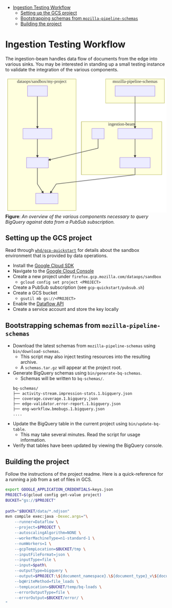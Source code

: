 <!-- START doctoc generated TOC please keep comment here to allow auto update -->
<!-- DON'T EDIT THIS SECTION, INSTEAD RE-RUN doctoc TO UPDATE -->


- [Ingestion Testing Workflow](#ingestion-testing-workflow)
  - [Setting up the GCS project](#setting-up-the-gcs-project)
  - [Bootstrapping schemas from `mozilla-pipeline-schemas`](#bootstrapping-schemas-from-mozilla-pipeline-schemas)
  - [Building the project](#building-the-project)

<!-- END doctoc generated TOC please keep comment here to allow auto update -->

# Ingestion Testing Workflow

The ingestion-beam handles data flow of documents from the edge into various
sinks. You may be interested in standing up a small testing instance to validate
the integration of the various components.

![diagrams/workflow.mmd](diagrams/workflow.svg)
__Figure__: _An overview of the various components necessary to query BigQuery
against data from a PubSub subscription._

## Setting up the GCS project

Read through [`whd/gcp-quickstart`](https://github.com/whd/gcp-quickstart) for details
about the sandbox environment that is provided by data operations.

* Install the [Google Cloud SDK](https://cloud.google.com/sdk/)
* Navigate to the [Google Cloud Console](https://cloud.google.com/sdk/)
* Create a new project under `firefox.gcp.mozilla.com/dataops/sandbox`
    - `gcloud config set project <PROJECT>`
* Create a PubSub subscription (see `gcp-quickstart/pubsub.sh`)
* Create a GCS bucket
    - `gsutil mb gs://<PROJECT>`
* Enable the [Dataflow API](https://console.cloud.google.com/marketplace/details/google/dataflow.googleapis.com)
* Create a service account and store the key locally


## Bootstrapping schemas from `mozilla-pipeline-schemas`

* Download the latest schemas from `mozilla-pipeline-schemas` using `bin/download-schemas`.
    - This script may also inject testing resources into the resulting archive.
    - A `schemas.tar.gz` will appear at the project root.
* Generate BigQuery schemas using `bin/generate-bq-schemas`.
    - Schemas will be written to `bq-schemas/`.
    ```
    bq-schemas/
    ├── activity-stream.impression-stats.1.bigquery.json
    ├── coverage.coverage.1.bigquery.json
    ├── edge-validator.error-report.1.bigquery.json
    ├── eng-workflow.bmobugs.1.bigquery.json
    ....
    ```
* Update the BigQuery table in the current project using `bin/update-bq-table`.
    - This may take several minutes. Read the script for usage information.
* Verify that tables have been updated by viewing the BigQuery console.


## Building the project

Follow the instructions of the project readme. Here is a quick-reference for a running a job from a set of files in GCS.

```bash
export GOOGLE_APPLICATION_CREDENTIALS=keys.json
PROJECT=$(gcloud config get-value project)
BUCKET="gs://$PROJECT"

path="$BUCKET/data/*.ndjson"
mvn compile exec:java -Dexec.args="\
    --runner=Dataflow \
    --project=$PROJECT \
    --autoscalingAlgorithm=NONE \
    --workerMachineType=n1-standard-1 \
    --numWorkers=1 \
    --gcpTempLocation=$BUCKET/tmp \
    --inputFileFormat=json \
    --inputType=file \
    --input=$path\
    --outputType=bigquery \
    --output=$PROJECT:\${document_namespace}.\${document_type}_v\${document_version} \
    --bqWriteMethod=file_loads \
    --tempLocation=$BUCKET/temp/bq-loads \
    --errorOutputType=file \
    --errorOutput=$BUCKET/error/ \
"
```
